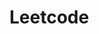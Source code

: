 <!--
 * @Author: FANG(Ubuntu)
 * @Date: 2021-09-05 18:18:27
 * @Description: 
 * @FilePath: /DSA/QuestionSet/Leetcode/README.md
-->
# Leetcode 
